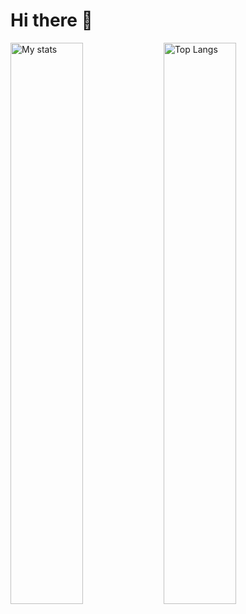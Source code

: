 # Hi there 👋

<img alt="My stats" align="left" width="48%" src="https://github-readme-stats.vercel.app/api?username=mdmahbubekhuda&show_icons=true&theme=merko"/>

<img alt="Top Langs" align="left" width="48%" src="https://github-readme-stats.vercel.app/api/top-langs/?username=mdmahbubekhuda&layout=compact"/>
